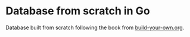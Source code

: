 # Database from scratch in Go

Database built from scratch following the book from [build-your-own.org](https://build-your-own.org/database/).
